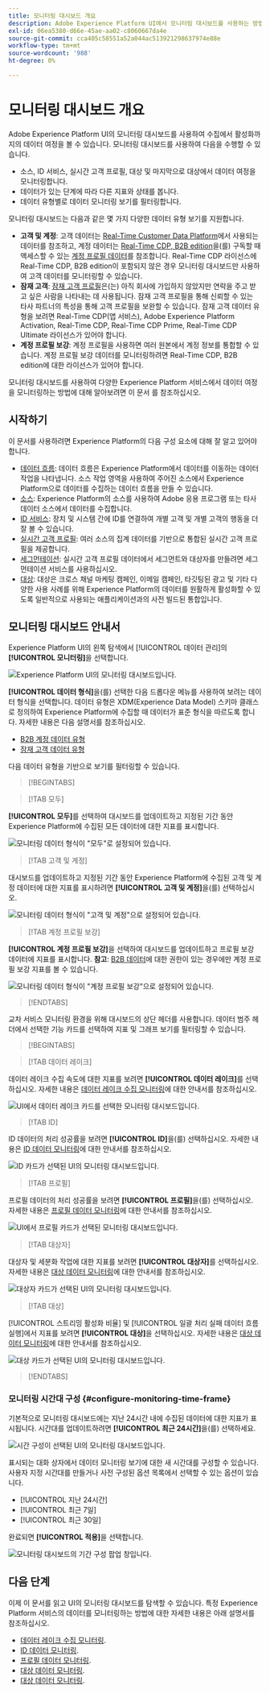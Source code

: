 ```yaml
---
title: 모니터링 대시보드 개요
description: Adobe Experience Platform UI에서 모니터링 대시보드를 사용하는 방법을 알아봅니다
exl-id: 06ea5380-d66e-45ae-aa02-c8060667da4e
source-git-commit: cca405c58551a52a044ac513921298637974e88e
workflow-type: tm+mt
source-wordcount: '988'
ht-degree: 0%

---
```


# 모니터링 대시보드 개요

Adobe Experience Platform UI의 모니터링 대시보드를 사용하여 수집에서 활성화까지의 데이터 여정을 볼 수 있습니다. 모니터링 대시보드를 사용하여 다음을 수행할 수 있습니다.

* 소스, ID 서비스, 실시간 고객 프로필, 대상 및 마지막으로 대상에서 데이터 여정을 모니터링합니다.
* 데이터가 있는 단계에 따라 다른 지표와 상태를 봅니다.
* 데이터 유형별로 데이터 모니터링 보기를 필터링합니다.

모니터링 대시보드는 다음과 같은 몇 가지 다양한 데이터 유형 보기를 지원합니다.

* **고객 및 계정**: 고객 데이터는 [Real-Time Customer Data Platform](../../rtcdp/home.md)에서 사용되는 데이터를 참조하고, 계정 데이터는 [Real-Time CDP, B2B edition](../../rtcdp/b2b-overview.md)을(를) 구독할 때 액세스할 수 있는 [계정 프로필 데이터](../../rtcdp/accounts/account-profile-overview.md)를 참조합니다. Real-Time CDP 라이선스에 Real-Time CDP, B2B edition이 포함되지 않은 경우 모니터링 대시보드만 사용하여 고객 데이터를 모니터링할 수 있습니다.
* **잠재 고객**: [잠재 고객 프로필](../../profile/ui/prospect-profile.md)은(는) 아직 회사에 가입하지 않았지만 연락을 주고 받고 싶은 사람을 나타내는 데 사용됩니다. 잠재 고객 프로필을 통해 신뢰할 수 있는 타사 파트너의 특성을 통해 고객 프로필을 보완할 수 있습니다. 잠재 고객 데이터 유형을 보려면 Real-Time CDP(앱 서비스), Adobe Experience Platform Activation, Real-Time CDP, Real-Time CDP Prime, Real-Time CDP Ultimate 라이선스가 있어야 합니다.
* **계정 프로필 보강**: 계정 프로필을 사용하면 여러 원본에서 계정 정보를 통합할 수 있습니다. 계정 프로필 보강 데이터를 모니터링하려면 Real-Time CDP, B2B edition에 대한 라이선스가 있어야 합니다.

모니터링 대시보드를 사용하여 다양한 Experience Platform 서비스에서 데이터 여정을 모니터링하는 방법에 대해 알아보려면 이 문서 를 참조하십시오.

## 시작하기

이 문서를 사용하려면 Experience Platform의 다음 구성 요소에 대해 잘 알고 있어야 합니다.

* [데이터 흐름](../home.md): 데이터 흐름은 Experience Platform에서 데이터를 이동하는 데이터 작업을 나타냅니다. 소스 작업 영역을 사용하여 주어진 소스에서 Experience Platform으로 데이터를 수집하는 데이터 흐름을 만들 수 있습니다.
* [소스](../../sources/home.md): Experience Platform의 소스를 사용하여 Adobe 응용 프로그램 또는 타사 데이터 소스에서 데이터를 수집합니다.
* [ID 서비스](../../identity-service/home.md): 장치 및 시스템 간에 ID를 연결하여 개별 고객 및 개별 고객의 행동을 더 잘 볼 수 있습니다.
* [실시간 고객 프로필](../../profile/home.md): 여러 소스의 집계 데이터를 기반으로 통합된 실시간 고객 프로필을 제공합니다.
* [세그먼테이션](../../segmentation/home.md): 실시간 고객 프로필 데이터에서 세그먼트와 대상자를 만들려면 세그먼테이션 서비스를 사용하십시오.
* [대상](../../destinations/home.md): 대상은 크로스 채널 마케팅 캠페인, 이메일 캠페인, 타깃팅된 광고 및 기타 다양한 사용 사례를 위해 Experience Platform의 데이터를 원활하게 활성화할 수 있도록 일반적으로 사용되는 애플리케이션과의 사전 빌드된 통합입니다.

## 모니터링 대시보드 안내서

Experience Platform UI의 왼쪽 탐색에서 [!UICONTROL 데이터 관리]의 **[!UICONTROL 모니터링]**&#x200B;을 선택합니다.

![Experience Platform UI의 모니터링 대시보드입니다.](../assets/ui/monitor-overview/monitoring.png)

**[!UICONTROL 데이터 형식]**&#x200B;을(를) 선택한 다음 드롭다운 메뉴를 사용하여 보려는 데이터 형식을 선택합니다. 데이터 유형은 XDM(Experience Data Model) 스키마 클래스로 정의하여 Experience Platform에 수집할 때 데이터가 표준 형식을 따르도록 합니다. 자세한 내용은 다음 설명서를 참조하십시오.

* [B2B 계정 데이터 유형](../../rtcdp/b2b-tutorial.md)
* [잠재 고객 데이터 유형](../../rtcdp/partner-data/prospecting.md)

다음 데이터 유형을 기반으로 보기를 필터링할 수 있습니다.

>[!BEGINTABS]

>[!TAB 모두]

**[!UICONTROL 모두]**&#x200B;를 선택하여 대시보드를 업데이트하고 지정된 기간 동안 Experience Platform에 수집된 모든 데이터에 대한 지표를 표시합니다.

![모니터링 데이터 형식이 &quot;모두&quot;로 설정되어 있습니다.](../assets/ui/monitor-overview/all.png)

>[!TAB 고객 및 계정]

대시보드를 업데이트하고 지정된 기간 동안 Experience Platform에 수집된 고객 및 계정 데이터에 대한 지표를 표시하려면 **[!UICONTROL 고객 및 계정]**&#x200B;을(를) 선택하십시오.

![모니터링 데이터 형식이 &quot;고객 및 계정&quot;으로 설정되어 있습니다.](../assets/ui/monitor-overview/customer-account.png)

>[!TAB 계정 프로필 보강]

**[!UICONTROL 계정 프로필 보강]**&#x200B;을 선택하여 대시보드를 업데이트하고 프로필 보강 데이터에 지표를 표시합니다. **참고**: [B2B 데이터](../../rtcdp/b2b-tutorial.md)에 대한 권한이 있는 경우에만 계정 프로필 보강 지표를 볼 수 있습니다.

![모니터링 데이터 형식이 &quot;계정 프로필 보강&quot;으로 설정되어 있습니다.](../assets/ui/monitor-overview/account-profile-enrichment.png)

>[!ENDTABS]

교차 서비스 모니터링 환경을 위해 대시보드의 상단 헤더를 사용합니다. 데이터 범주 헤더에서 선택한 기능 카드를 선택하여 지표 및 그래프 보기를 필터링할 수 있습니다.

>[!BEGINTABS]

>[!TAB 데이터 레이크]

데이터 레이크 수집 속도에 대한 지표를 보려면 **[!UICONTROL 데이터 레이크]**&#x200B;를 선택하십시오. 자세한 내용은 [데이터 레이크 수집 모니터링](monitor-sources.md)에 대한 안내서를 참조하십시오.

![UI에서 데이터 레이크 카드를 선택한 모니터링 대시보드입니다.](../assets/ui/monitor-overview/data-lake.png)

>[!TAB ID]

ID 데이터의 처리 성공률을 보려면 **[!UICONTROL ID]**&#x200B;을(를) 선택하십시오. 자세한 내용은 [ID 데이터 모니터링](monitor-identities.md)에 대한 안내서를 참조하십시오.

![ID 카드가 선택된 UI의 모니터링 대시보드입니다.](../assets/ui/monitor-overview/identities.png)

>[!TAB 프로필]

프로필 데이터의 처리 성공률을 보려면 **[!UICONTROL 프로필]**&#x200B;을(를) 선택하십시오. 자세한 내용은 [프로필 데이터 모니터링](monitor-profiles.md)에 대한 안내서를 참조하십시오.

![UI에서 프로필 카드가 선택된 모니터링 대시보드입니다.](../assets/ui/monitor-overview/profiles.png)

>[!TAB 대상자]

대상자 및 세분화 작업에 대한 지표를 보려면 **[!UICONTROL 대상자]**&#x200B;를 선택하십시오. 자세한 내용은 [대상 데이터 모니터링](monitor-audiences.md)에 대한 안내서를 참조하십시오.

![대상자 카드가 선택된 UI의 모니터링 대시보드입니다.](../assets/ui/monitor-overview/audiences.png)

>[!TAB 대상]

[!UICONTROL 스트리밍 활성화 비율] 및 [!UICONTROL 일괄 처리 실패 데이터 흐름 실행]에서 지표를 보려면 **[!UICONTROL 대상]**&#x200B;을 선택하십시오. 자세한 내용은 [대상 데이터 모니터링](monitor-destinations.md)에 대한 안내서를 참조하십시오.

![대상 카드가 선택된 UI의 모니터링 대시보드입니다.](../assets/ui/monitor-overview/destinations.png)

>[!ENDTABS]

### 모니터링 시간대 구성 {#configure-monitoring-time-frame}

기본적으로 모니터링 대시보드에는 지난 24시간 내에 수집된 데이터에 대한 지표가 표시됩니다. 시간대를 업데이트하려면 **[!UICONTROL 최근 24시간]**&#x200B;을(를) 선택하세요.

![시간 구성이 선택된 UI의 모니터링 대시보드입니다.](../assets/ui/monitor-overview/select-time.png)

표시되는 대화 상자에서 데이터 모니터링 보기에 대한 새 시간대를 구성할 수 있습니다. 사용자 지정 시간대를 만들거나 사전 구성된 옵션 목록에서 선택할 수 있는 옵션이 있습니다.

* [!UICONTROL 지난 24시간]
* [!UICONTROL 최근 7일]
* [!UICONTROL 최근 30일]

완료되면 **[!UICONTROL 적용]**&#x200B;을 선택합니다.

![모니터링 대시보드의 기간 구성 팝업 창입니다.](../assets/ui/monitor-overview/update-time.png)

## 다음 단계

이제 이 문서를 읽고 UI의 모니터링 대시보드를 탐색할 수 있습니다. 특정 Experience Platform 서비스의 데이터를 모니터링하는 방법에 대한 자세한 내용은 아래 설명서를 참조하십시오.

* [데이터 레이크 수집 모니터링](monitor-sources.md).
* [ID 데이터 모니터링](monitor-identities.md).
* [프로필 데이터 모니터링](monitor-profiles.md).
* [대상 데이터 모니터링](monitor-audiences.md).
* [대상 데이터 모니터링](monitor-destinations.md).

<!-- >[!TAB Prospect]

Select **[!UICONTROL Prospect]** to update your dashboard and display metrics on prospecting data that has been ingested to Experience Platform over the course of a given period. **Note**: You can only view prospect data type activities if you are [entitled to prospect data](../../rtcdp/partner-data/prospecting.md). -->